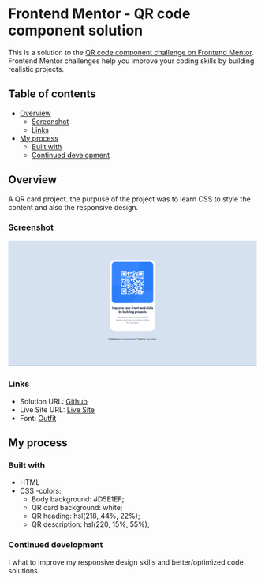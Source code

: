 # Frontend Mentor - QR code component solution

This is a solution to the [QR code component challenge on Frontend Mentor](https://www.frontendmentor.io/challenges/qr-code-component-iux_sIO_H). Frontend Mentor challenges help you improve your coding skills by building realistic projects. 

## Table of contents

- [Overview](#overview)
  - [Screenshot](#screenshot)
  - [Links](#links)
- [My process](#my-process)
  - [Built with](#built-with)
  - [Continued development](#continued-development)


## Overview

A QR card project.
the purpuse of the project was to learn CSS to style the content and also the responsive design.

### Screenshot

![](./design/desktop-result.png)

### Links

- Solution URL: [Github](https://github.com/timavidon/frontend-mentor-c1)
- Live Site URL: [Live Site](https://timavidon.github.io/frontend-mentor-c1/)
- Font: [Outfit](https://fonts.google.com/specimen/Outfit)

## My process

### Built with

- HTML
- CSS 
-colors:
  - Body background: #D5E1EF;
  - QR card background: white;
  - QR heading: hsl(218, 44%, 22%);
  - QR description: hsl(220, 15%, 55%);


### Continued development

I what to improve my responsive design skills and better/optimized code solutions.


